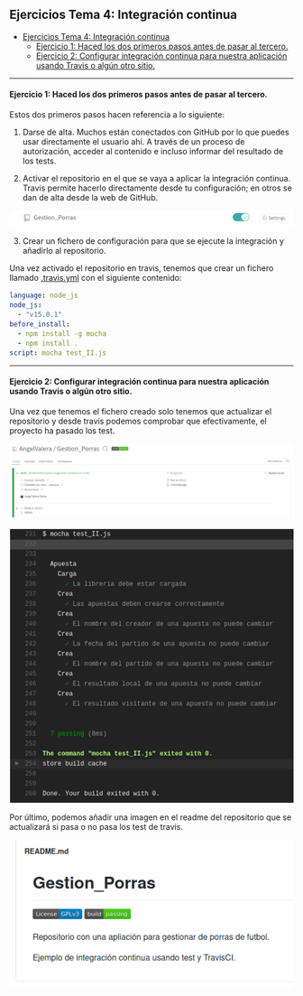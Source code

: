 ## Ejercicios Tema 4: Integración continua

<!-- 
[enlace](https://docs.docker.com/engine/install/ubuntu/).

![Ejecución del contenedor de prueba usando Docker por primera vez](img/Tema3/Ej1_1.png "Ejecución del contenedor de prueba usando Docker por primera vez")

 -->

- [Ejercicios Tema 4: Integración continua](#ejercicios-tema-4-integración-continua)
    - [Ejercicio 1: Haced los dos primeros pasos antes de pasar al tercero.](#ejercicio-1-haced-los-dos-primeros-pasos-antes-de-pasar-al-tercero)
    - [Ejercicio 2: Configurar integración continua para nuestra aplicación usando Travis o algún otro sitio.](#ejercicio-2-configurar-integración-continua-para-nuestra-aplicación-usando-travis-o-algún-otro-sitio)


---
#### Ejercicio 1: Haced los dos primeros pasos antes de pasar al tercero.

Estos dos primeros pasos hacen referencia a lo siguiente:

1. Darse de alta. Muchos están conectados con GitHub por lo que puedes usar directamente el usuario ahí. A través de un proceso de autorización, acceder al contenido e incluso informar del resultado de los tests.

2. Activar el repositorio en el que se vaya a aplicar la integración continua. Travis permite hacerlo directamente desde tu configuración; en otros se dan de alta desde la web de GitHub.

![Repositorio activado en travis](img/Tema4/Ej1_1.png "Repositorio activado en travis")

3. Crear un fichero de configuración para que se ejecute la integración y añadirlo al repositorio.

Una vez activado el repositorio en travis, tenemos que crear un fichero llamado [.travis.yml](https://github.com/AngelValera/Gestion_Porras/blob/main/.travis.yml) con el siguiente contenido:

```yml
language: node_js
node_js:
  - "v15.0.1"
before_install:
  - npm install -g mocha
  - npm install .
script: mocha test_II.js
```

---
#### Ejercicio 2: Configurar integración continua para nuestra aplicación usando Travis o algún otro sitio.

Una vez que tenemos el fichero creado solo tenemos que actualizar el repositorio y desde travis podemos comprobar que efectivamente, el proyecto ha pasado los test.

![Test superados travis](img/Tema4/Ej2_1.png "Test superados en travis")

![Test superados travis](img/Tema4/Ej2_2.png "Test superados en travis")

Por último, podemos añadir una imagen en el readme del repositorio que se actualizará si pasa o no pasa los test de travis.

![Imagen de test en readme](img/Tema4/Ej2_3.png "Imagen de test en readme")
